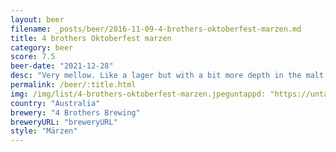 ```yaml
---
layout: beer
filename: _posts/beer/2016-11-09-4-brothers-oktoberfest-marzen.md
title: 4 brothers Oktoberfest marzen
category: beer
score: 7.5
beer-date: "2021-12-28"
desc: "Very mellow. Like a lager but with a bit more depth in the malt and less harsh bitterness. Has a very faint hint of spices"
permalink: /beer/:title.html
img: /img/list/4-brothers-oktoberfest-marzen.jpeguntappd: "https://untappd.com/b/4-brothers-brewing-oktoberfest-2021/4560929"
country: "Australia"
brewery: "4 Brothers Brewing"
breweryURL: "breweryURL"
style: "Märzen"
---
```

